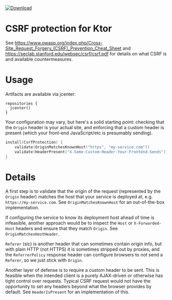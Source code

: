  [ ![Download](https://api.bintray.com/packages/marshallpierce/maven/ktor-csrf/images/download.svg) ](https://bintray.com/marshallpierce/maven/ktor-csrf/_latestVersion) 

# CSRF protection for Ktor

See https://www.owasp.org/index.php/Cross-Site_Request_Forgery_(CSRF)_Prevention_Cheat_Sheet and https://seclab.stanford.edu/websec/csrf/csrf.pdf for details on what CSRF is and available countermeasures.

# Usage

Artifacts are available via jcenter:

```
repositories {
  jcenter()
}
```

Your configuration may vary, but here's a solid starting point: checking that the `Origin` header is your actual site,
 and enforcing that a custom header is present (which your front-end JavaScript/etc is presumably sending).

```kotlin
install(CsrfProtection) {
    validate(OriginMatchesKnownHost("https", "my-service.com"))
    validate(HeaderPresent("X-Some-Custom-Header-Your-Frontend-Sends"))
}
```

# Details

A first step is to validate that the origin of the request (represented by the `Origin` header) matches
the host that your service is deployed at, e.g. `https://my-service.com`. See `OriginMatchesKnownHost` for an
out-of-the-box implementation.

If configuring the service to know its deployment host ahead of time is infeasible, another approach would
be to inspect the `Host` or `X-Forwarded-Host` headers and ensure that they match `Origin`. See
`OriginMatchesHostHeader`.

`Referer` (sic) is another header that can sometimes contain origin info, but with plain HTTP (not HTTPS) it is
sometimes stripped out by proxies, and the `ReferrerPolicy` response header can configure browsers to not send a
`Referer`, so we just stick with `Origin`.

Another layer of defense is to require a custom header to be sent. This is feasible when the intended client is a
purely AJAX-driven or otherwise has tight control over requests. Typical CSRF request would not have the 
opportunity to set any headers beyond what the browser provides by default. See `HeaderIsPresent` for an implementation 
of this.
